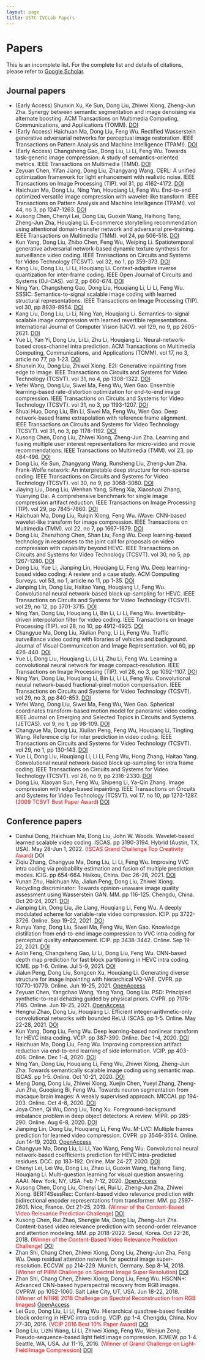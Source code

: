 ```yaml
---
layout: page
title: USTC IVCLab Papers
---
```

# Papers

This is an incomplete list. For the complete list and details of citations, please refer to [Google Scholar](https://scholar.google.com/citations?user=lOWByxoAAAAJ&hl=en).

## Journal papers
- (Early Access) Shunxin Xu, Ke Sun, Dong Liu, Zhiwei Xiong, Zheng-Jun Zha. Synergy between semantic segmentation and image denoising via alternate boosting. ACM Transactions on Multimedia Computing, Communications, and Applications (TOMM). [DOI](https://doi.org/10.1145/3548459)
- (Early Access) Haichuan Ma, Dong Liu, Feng Wu. Rectified Wasserstein generative adversarial networks for perceptual image restoration. IEEE Transactions on Pattern Analysis and Machine Intelligence (TPAMI). [DOI](https://doi.org/10.1109/TPAMI.2022.3185316)
- (Early Access) Changsheng Gao, Dong Liu, Li Li, Feng Wu. Towards task-generic image compression: A study of semantics-oriented metrics. IEEE Transactions on Multimedia (TMM). [DOI](https://doi.org/10.1109/TMM.2021.3130754)
- Zeyuan Chen, Yifan Jiang, Dong Liu, Zhangyang Wang. CERL: A unified optimization framework for light enhancement with realistic noise. IEEE Transactions on Image Processing (TIP). vol 31, pp 4162-4172. [DOI](https://doi.org/10.1109/TIP.2022.3180213)
- Haichuan Ma, Dong Liu, Ning Yan, Houqiang Li, Feng Wu. End-to-end optimized versatile image compression with wavelet-like transform. IEEE Transactions on Pattern Analysis and Machine Intelligence (TPAMI). vol 44, no 3, pp 1247-1263. [DOI](https://doi.org/10.1109/TPAMI.2020.3026003)
- Xusong Chen, Chenyi Lei, Dong Liu, Guoxin Wang, Haihong Tang, Zheng-Jun Zha, Houqiang Li. E-commerce storytelling recommendation using attentional domain-transfer network and adversarial pre-training. IEEE Transactions on Multimedia (TMM). vol 24, pp 506-518. [DOI](https://doi.org/10.1109/TMM.2021.3054525)
- Kun Yang, Dong Liu, Zhibo Chen, Feng Wu, Weiping Li. Spatiotemporal generative adversarial network-based dynamic texture synthesis for surveillance video coding. IEEE Transactions on Circuits and Systems for Video Technology (TCSVT). vol 32, no 1, pp 359-373. [DOI](https://doi.org/10.1109/TCSVT.2021.3061153)
- Kang Liu, Dong Liu, Li Li, Houqiang Li. Context-adaptive inverse quantization for inter-frame coding. IEEE Open Journal of Circuits and Systems (OJ-CAS). vol 2, pp 660-674. [DOI](https://doi.org/10.1109/OJCAS.2021.3125730)
- Ning Yan, Changsheng Gao, Dong Liu, Houqiang Li, Li Li, Feng Wu. SSSIC: Semantics-to-signal scalable image coding with learned structural representations. IEEE Transactions on Image Processing (TIP). vol 30, pp 8939-8954. [DOI](https://doi.org/10.1109/TIP.2021.3121131)
- Kang Liu, Dong Liu, Li Li, Ning Yan, Houqiang Li. Semantics-to-signal scalable image compression with learned revertible representations. International Journal of Computer Vision (IJCV). vol 129, no 9, pp 2605-2621. [DOI](https://doi.org/10.1007/s11263-021-01491-7)
- Yue Li, Yan Yi, Dong Liu, Li Li, Zhu Li, Houqiang Li. Neural-network-based cross-channel intra prediction. ACM Transactions on Multimedia Computing, Communications, and Applications (TOMM). vol 17, no 3, article no 77, pp 1-23. [DOI](https://doi.org/10.1145/3434250)
- Shunxin Xu, Dong Liu, Zhiwei Xiong. E2I: Generative inpainting from edge to image. IEEE Transactions on Circuits and Systems for Video Technology (TCSVT). vol 31, no 4, pp 1308-1322. [DOI](https://doi.org/10.1109/TCSVT.2020.3001267)
- Yefei Wang, Dong Liu, Siwei Ma, Feng Wu, Wen Gao. Ensemble learning-based rate-distortion optimization for end-to-end image compression. IEEE Transactions on Circuits and Systems for Video Technology (TCSVT). vol 31, no 3, pp 1193-1207. [DOI](https://doi.org/10.1109/TCSVT.2020.3000331)
- Shuai Huo, Dong Liu, Bin Li, Siwei Ma, Feng Wu, Wen Gao. Deep network-based frame extrapolation with reference frame alignment. IEEE Transactions on Circuits and Systems for Video Technology (TCSVT). vol 31, no 3, pp 1178-1192. [DOI](https://doi.org/10.1109/TCSVT.2020.2995243)
- Xusong Chen, Dong Liu, Zhiwei Xiong, Zheng-Jun Zha. Learning and fusing multiple user interest representations for micro-video and movie recommendations. IEEE Transactions on Multimedia (TMM). vol 23, pp 484-496. [DOI](https://doi.org/10.1109/TMM.2020.2978618)
- Dong Liu, Ke Sun, Zhangyang Wang, Runsheng Liu, Zheng-Jun Zha. Frank-Wolfe network: An interpretable deep structure for non-sparse coding. IEEE Transactions on Circuits and Systems for Video Technology (TCSVT). vol 30, no 9, pp 3068-3080. [DOI](https://doi.org/10.1109/TCSVT.2019.2936135)
- Jiaying Liu, Dong Liu, Wenhan Yang, Sifeng Xia, Xiaoshuai Zhang, Yuanying Dai. A comprehensive benchmark for single image compression artifact reduction. IEEE Transactions on Image Processing (TIP). vol 29, pp 7845-7860. [DOI](https://doi.org/10.1109/TIP.2020.3007828)
- Haichuan Ma, Dong Liu, Ruiqin Xiong, Feng Wu. iWave: CNN-based wavelet-like transform for image compression. IEEE Transactions on Multimedia (TMM). vol 22, no 7, pp 1667-1679. [DOI](https://doi.org/10.1109/TMM.2019.2957990)
- Dong Liu, Zhenzhong Chen, Shan Liu, Feng Wu. Deep learning-based technology in responses to the joint call for proposals on video compression with capability beyond HEVC. IEEE Transactions on Circuits and Systems for Video Technology (TCSVT). vol 30, no 5, pp 1267-1280. [DOI](https://doi.org/10.1109/TCSVT.2019.2945057)
- Dong Liu, Yue Li, Jianping Lin, Houqiang Li, Feng Wu. Deep learning-based video coding: A review and a case study. ACM Computing Surveys. vol 53, no 1, article no 11, pp 1-35. [DOI](https://doi.org/10.1145/3368405)
- Jianping Lin, Dong Liu, Haitao Yang, Houqiang Li, Feng Wu. Convolutional neural network-based block up-sampling for HEVC. IEEE Transactions on Circuits and Systems for Video Technology (TCSVT). vol 29, no 12, pp 3701-3715. [DOI](https://doi.org/10.1109/TCSVT.2018.2884203)
- Ning Yan, Dong Liu, Houqiang Li, Bin Li, Li Li, Feng Wu. Invertibility-driven interpolation filter for video coding. IEEE Transactions on Image Processing (TIP). vol 28, no 10, pp 4912-4925. [DOI](https://doi.org/10.1109/TIP.2019.2913092)
- Changyue Ma, Dong Liu, Xiulian Peng, Li Li, Feng Wu. Traffic surveillance video coding with libraries of vehicles and background. Journal of Visual Communication and Image Representation. vol 60, pp 426-440. [DOI](https://doi.org/10.1016/j.jvcir.2019.03.009)
- Yue Li, Dong Liu, Houqiang Li, Li Li, Zhu Li, Feng Wu. Learning a convolutional neural network for image compact-resolution. IEEE Transactions on Image Processing (TIP). vol 28, no 3, pp 1092-1107. [DOI](https://doi.org/10.1109/TIP.2018.2872876)
- Ning Yan, Dong Liu, Houqiang Li, Bin Li, Li Li, Feng Wu. Convolutional neural network-based fractional-pixel motion compensation. IEEE Transactions on Circuits and Systems for Video Technology (TCSVT). vol 29, no 3, pp 840-853. [DOI](https://doi.org/10.1109/TCSVT.2018.2816932)
- Yefei Wang, Dong Liu, Siwei Ma, Feng Wu, Wen Gao. Spherical coordinates transform-based motion model for panoramic video coding. IEEE Journal on Emerging and Selected Topics in Circuits and Systems (JETCAS). vol 9, no 1, pp 98-109. [DOI](https://doi.org/10.1109/JETCAS.2019.2896265)
- Changyue Ma, Dong Liu, Xiulian Peng, Feng Wu, Houqiang Li, Tingting Wang. Reference clip for inter prediction in video coding. IEEE Transactions on Circuits and Systems for Video Technology (TCSVT). vol 29, no 1, pp 130-143. [DOI](https://doi.org/10.1109/TCSVT.2017.2769884)
- Yue Li, Dong Liu, Houqiang Li, Li Li, Feng Wu, Hong Zhang, Haitao Yang. Convolutional neural network-based block up-sampling for intra frame coding. IEEE Transactions on Circuits and Systems for Video Technology (TCSVT). vol 28, no 9, pp 2316-2330. [DOI](https://doi.org/10.1109/TCSVT.2017.2727682)
- Dong Liu, Xiaoyan Sun, Feng Wu, Shipeng Li, Ya-Qin Zhang. Image compression with edge-based inpainting. IEEE Transactions on Circuits and Systems for Video Technology (TCSVT). vol 17, no 10, pp 1273-1287. (<font color="red">2009 TCSVT Best Paper Award</font>) [DOI](http://dx.doi.org/10.1109/TCSVT.2007.903663)
  
## Conference papers

- Cunhui Dong, Haichuan Ma, Dong Liu, John W. Woods. Wavelet-based learned scalable video coding. ISCAS. pp 3190-3194. Hybrid (Austin, TX, USA). May 28-Jun 1, 2022. (<font color="red">ISCAS Grand Challenge Top Creativity Award</font>) DOI
- Ziqiu Zhang, Changyue Ma, Dong Liu, Li Li, Feng Wu. Improving VVC intra coding via probability estimation and fusion of multiple prediction modes. ICIG. pp 654-664. Haikou, China. Dec 26-28, 2021. [DOI](https://doi.org/10.1007/978-3-030-87355-4_54)
- Yunan Zhu, Haichuan Ma, Jialun Peng, Dong Liu, Zhiwei Xiong. Recycling discriminator: Towards opinion-unaware image quality assessment using Wasserstein GAN. MM. pp 116-125. Chengdu, China. Oct 20-24, 2021. [DOI](https://doi.org/10.1145/3474085.3479234)
- Jianping Lin, Dong Liu, Jie Liang, Houqiang Li, Feng Wu. A deeply modulated scheme for variable-rate video compression. ICIP. pp 3722-3726. Online. Sep 19-22, 2021. [DOI](https://doi.org/10.1109/ICIP42928.2021.9506269)
- Runyu Yang, Dong Liu, Siwei Ma, Feng Wu, Wen Gao. Knowledge distillation from end-to-end image compression to VVC intra coding for perceptual quality enhancement. ICIP. pp 3438-3442. Online. Sep 19-22, 2021. [DOI](https://doi.org/10.1109/ICIP42928.2021.9506765)
- Aolin Feng, Changsheng Gao, Li Li, Dong Liu, Feng Wu. CNN-based depth map prediction for fast block partitioning in HEVC intra coding. ICME. pp 1-6. Online. Jul 5-9, 2021. [DOI](https://doi.org/10.1109/ICME51207.2021.9428069)
- Jialun Peng, Dong Liu, Songcen Xu, Houqiang Li. Generating diverse structure for image inpainting with hierarchical VQ-VAE. CVPR. pp 10770-10779. Online. Jun 19-25, 2021. [OpenAccess](https://openaccess.thecvf.com/content/CVPR2021/html/Peng_Generating_Diverse_Structure_for_Image_Inpainting_With_Hierarchical_VQ-VAE_CVPR_2021_paper.html)
- Zeyuan Chen, Yangchao Wang, Yang Yang, Dong Liu. PSD: Principled synthetic-to-real dehazing guided by physical priors. CVPR. pp 7176-7185. Online. Jun 19-25, 2021. [OpenAccess](https://openaccess.thecvf.com/content/CVPR2021/html/Chen_PSD_Principled_Synthetic-to-Real_Dehazing_Guided_by_Physical_Priors_CVPR_2021_paper.html)
- Hengrui Zhao, Dong Liu, Houqiang Li. Efficient integer-arithmetic-only convolutional networks with bounded ReLU. ISCAS. pp 1-5. Online. May 22-28, 2021. [DOI](https://doi.org/10.1109/ISCAS51556.2021.9401448)
- Kun Yang, Dong Liu, Feng Wu. Deep learning-based nonlinear transform for HEVC intra coding. VCIP. pp 387-390. Online. Dec 1-4, 2020. [DOI](https://doi.org/10.1109/VCIP49819.2020.9301790)
- Haichuan Ma, Dong Liu, Feng Wu. Improving compression artifact reduction via end-to-end learning of side information. VCIP. pp 403-406. Online. Dec 1-4, 2020. [DOI](https://doi.org/10.1109/VCIP49819.2020.9301805)
- Ning Yan, Dong Liu, Houqiang Li, Feng Wu, Zhiwei Xiong, Zheng-Jun Zha. Towards semantically scalable image coding using semantic map. ISCAS. pp 1-5. Online. Oct 10-21, 2020. [DOI](https://doi.org/10.1109/ISCAS45731.2020.9180529)
- Meng Dong, Dong Liu, Zhiwei Xiong, Xuejin Chen, Yueyi Zhang, Zheng-Jun Zha, Guoqiang Bi, Feng Wu. Towards neuron segmentation from macaque brain images: A weakly supervised approach. MICCAI. pp 194-203. Online. Oct 4-8, 2020. [DOI](https://doi.org/10.1007/978-3-030-59722-1_19)
- Joya Chen, Qi Wu, Dong Liu, Tong Xu. Foreground-background imbalance problem in deep object detectors: A review. MIPR. pp 285-290. Online. Aug 6-8, 2020. [DOI](https://doi.org/10.1109/MIPR49039.2020.00066)
- Jianping Lin, Dong Liu, Houqiang Li, Feng Wu. M-LVC: Multiple frames prediction for learned video compression. CVPR. pp 3546-3554. Online. Jun 14-19, 2020. [OpenAccess](http://openaccess.thecvf.com/content_CVPR_2020/html/Lin_M-LVC_Multiple_Frames_Prediction_for_Learned_Video_Compression_CVPR_2020_paper.html)
- Changyue Ma, Dong Liu, Li Li, Yao Wang, Feng Wu. Convolutional neural network-based coefficients prediction for HEVC intra-predicted residues. DCC. pp 183-192. Online. Mar 24-27, 2020. [DOI](https://doi.org/10.1109/DCC47342.2020.00026)
- Chenyi Lei, Lei Wu, Dong Liu, Zhao Li, Guoxin Wang, Haihong Tang, Houqiang Li. Multi-question learning for visual question answering. AAAI. New York, NY, USA. Feb 7-12, 2020. [OpenAccess](https://doi.org/10.1609/aaai.v34i07.6794)
- Xusong Chen, Dong Liu, Chenyi Lei, Rui Li, Zheng-Jun Zha, Zhiwei Xiong. BERT4SessRec: Content-based video relevance prediction with bidirectional encoder representations from transformer. MM. pp 2597-2601. Nice, France. Oct 21-25, 2019. (<font color="red">Winner of the Content-Based Video Relevance Prediction Challenge</font>) [DOI](https://doi.org/10.1145/3343031.3356051)
- Xusong Chen, Rui Zhao, Shengjie Ma, Dong Liu, Zheng-Jun Zha. Content-based video relevance prediction with second-order relevance and attention modeling. MM. pp 2018-2022. Seoul, Korea. Oct 22-26, 2018. (<font color="red">Winner of the Content-Based Video Relevance Prediction Challenge</font>) [DOI](https://doi.org/10.1145/3240508.3266434)
- Zhan Shi, Chang Chen, Zhiwei Xiong, Dong Liu, Zheng-Jun Zha, Feng Wu. Deep residual attention network for spectral image super-resolution. ECCVW. pp 214-229. Munich, Germany. Sep 8-14, 2018. (<font color="red">Winner of PIRM Challenge on Spectral Image Super Resolution</font>) [DOI](https://doi.org/10.1007/978-3-030-11021-5_14)
- Zhan Shi, Chang Chen, Zhiwei Xiong, Dong Liu, Feng Wu. HSCNN+: Advanced CNN-based hyperspectral recovery from RGB images. CVPRW. pp 1052-1060. Salt Lake City, UT, USA. Jun 18-22, 2018. (<font color="red">Winner of NTIRE 2018 Challenge on Spectral Reconstruction from RGB Images</font>) [OpenAccess](http://openaccess.thecvf.com/content_cvpr_2018_workshops/w13/html/Shi_HSCNN_Advanced_CNN-Based_CVPR_2018_paper.html)
- Lei Guo, Dong Liu, Li Li, Feng Wu. Hierarchical quadtree-based flexible block ordering in HEVC intra coding. VCIP. pp 1-4. Chengdu, China. Nov 27-30, 2016. (<font color="red">VCIP 2016 Best 10% Paper Award</font>) [DOI](http://doi.org/10.1109/VCIP.2016.7805486)
- Dong Liu, Lizhi Wang, Li Li, Zhiwei Xiong, Feng Wu, Wenjun Zeng. Pseudo-sequence-based light field image compression. ICMEW. pp 1-4. Seattle, WA, USA. Jul 11-15, 2016. (<font color="red">Winner of Grand Challenge on Light-Field Image Compression</font>) [DOI](http://dx.doi.org/10.1109/ICMEW.2016.7574674)